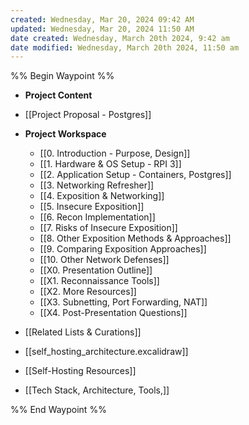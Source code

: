 ```yaml
---
created: Wednesday, Mar 20, 2024 09:42 AM
updated: Wednesday, Mar 20, 2024 11:50 AM
date created: Wednesday, March 20th 2024, 9:42 am
date modified: Wednesday, March 20th 2024, 11:50 am
---
```


%% Begin Waypoint %%
- **Project Content**

- [[Project Proposal - Postgres]]
- **Project Workspace**
	- [[0. Introduction - Purpose, Design]]
	- [[1. Hardware & OS Setup - RPI 3]]
	- [[2. Application Setup - Containers, Postgres]]
	- [[3. Networking Refresher]]
	- [[4. Exposition & Networking]]
	- [[5. Insecure Exposition]]
	- [[6. Recon Implementation]]
	- [[7. Risks of Insecure Exposition]]
	- [[8. Other Exposition Methods & Approaches]]
	- [[9. Comparing Exposition Approaches]]
	- [[10. Other Network Defenses]]
	- [[X0. Presentation Outline]]
	- [[X1. Reconnaissance Tools]]
	- [[X2. More Resources]]
	- [[X3. Subnetting, Port Forwarding, NAT]]
	- [[X4. Post-Presentation Questions]]
- [[Related Lists & Curations]]
- [[self_hosting_architecture.excalidraw]]
- [[Self-Hosting Resources]]
- [[Tech Stack, Architecture, Tools,]]

%% End Waypoint %%